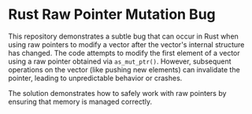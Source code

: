 # Rust Raw Pointer Mutation Bug

This repository demonstrates a subtle bug that can occur in Rust when using raw pointers to modify a vector after the vector's internal structure has changed.  The code attempts to modify the first element of a vector using a raw pointer obtained via `as_mut_ptr()`. However, subsequent operations on the vector (like pushing new elements) can invalidate the pointer, leading to unpredictable behavior or crashes.

The solution demonstrates how to safely work with raw pointers by ensuring that memory is managed correctly.